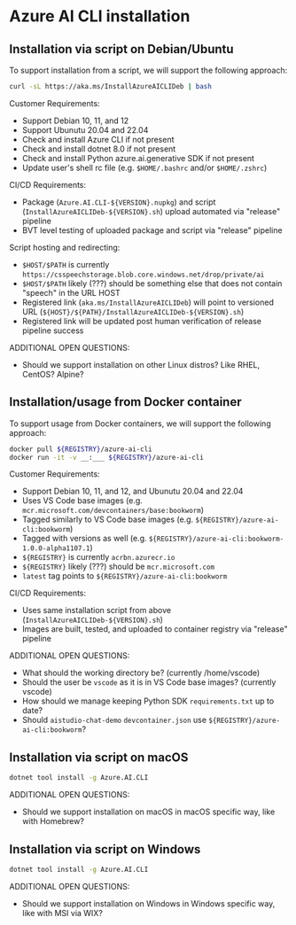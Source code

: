 # Azure AI CLI installation

## Installation via script on Debian/Ubuntu

To support installation from a script, we will support the following approach:

```bash
curl -sL https://aka.ms/InstallAzureAICLIDeb | bash
```

Customer Requirements:
- Support Debian 10, 11, and 12
- Support Ubunutu 20.04 and 22.04
- Check and install Azure CLI if not present
- Check and install dotnet 8.0 if not present
- Check and install Python azure.ai.generative SDK if not present
- Update user's shell rc file (e.g. `$HOME/.bashrc` and/or `$HOME/.zshrc`)

CI/CD Requirements:
- Package (`Azure.AI.CLI-${VERSION}.nupkg`) and script (`InstallAzureAICLIDeb-${VERSION}.sh`) upload automated via "release" pipeline
- BVT level testing of uploaded package and script via "release" pipeline

Script hosting and redirecting:
- `$HOST/$PATH` is currently `https://csspeechstorage.blob.core.windows.net/drop/private/ai`
- `$HOST/$PATH` likely (???) should be something else that does not contain "speech" in the URL HOST
- Registered link (`aka.ms/InstallAzureAICLIDeb`) will point to versioned URL (`${HOST}/${PATH}/InstallAzureAICLIDeb-${VERSION}.sh`)
- Registered link will be updated post human verification of release pipeline success

ADDITIONAL OPEN QUESTIONS:
- Should we support installation on other Linux distros? Like RHEL, CentOS? Alpine?

## Installation/usage from Docker container

To support usage from Docker containers, we will support the following approach:

```BASH
docker pull ${REGISTRY}/azure-ai-cli
docker run -it -v __:___ ${REGISTRY}/azure-ai-cli
```

Customer Requirements:
- Support Debian 10, 11, and 12, and Ubunutu 20.04 and 22.04
- Uses VS Code base images (e.g. `mcr.microsoft.com/devcontainers/base:bookworm`)
- Tagged similarly to VS Code base images (e.g. `${REGISTRY}/azure-ai-cli:bookworm`)
- Tagged with versions as well (e.g. `${REGISTRY}/azure-ai-cli:bookworm-1.0.0-alpha1107.1`)
- `${REGISTRY}` is currently `acrbn.azurecr.io`
- `${REGISTRY}` likely (???) should be `mcr.microsoft.com`
- `latest` tag points to `${REGISTRY}/azure-ai-cli:bookworm`

CI/CD Requirements:
- Uses same installation script from above (`InstallAzureAICLIDeb-${VERSION}.sh`)
- Images are built, tested, and uploaded to container registry via "release" pipeline

ADDITIONAL OPEN QUESTIONS:
- What should the working directory be? (currently /home/vscode)
- Should the user be `vscode` as it is in VS Code base images? (currently vscode)
- How should we manage keeping Python SDK `requirements.txt` up to date?
- Should `aistudio-chat-demo` `devcontainer.json` use `${REGISTRY}/azure-ai-cli:bookworm`?


## Installation via script on macOS

```bash
dotnet tool install -g Azure.AI.CLI
```

ADDITIONAL OPEN QUESTIONS:
- Should we support installation on macOS in macOS specific way, like with Homebrew?

## Installation via script on Windows

```bash
dotnet tool install -g Azure.AI.CLI
```

ADDITIONAL OPEN QUESTIONS:
- Should we support installation on Windows in Windows specific way, like with MSI via WIX?